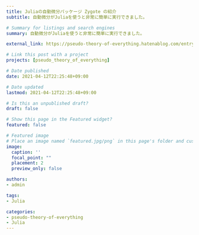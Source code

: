 ```yaml
---
title: Juliaの自動微分パッケージ Zygote の紹介
subtitle: 自動微分がJuliaを使うと非常に簡単に実行できました。

# Summary for listings and search engines
summary: 自動微分がJuliaを使うと非常に簡単に実行できました。

external_link: https://pseudo-theory-of-everything.hatenablog.com/entry/2021/04/12/220015

# Link this post with a project
projects: [pseudo_theory_of_everything]

# Date published
date: 2021-04-12T22:25:48+09:00

# Date updated
lastmod: 2021-04-12T22:25:48+09:00

# Is this an unpublished draft?
draft: false

# Show this page in the Featured widget?
featured: false

# Featured image
# Place an image named `featured.jpg/png` in this page's folder and customize its options here.
image:
  caption: ''
  focal_point: ""
  placement: 2
  preview_only: false

authors:
- admin

tags:
- Julia

categories:
- pseudo-theory-of-everything
- Julia
---
```


